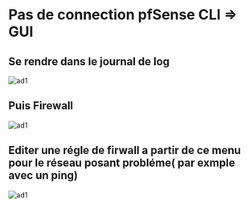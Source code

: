# Pas de connection pfSense CLI => GUI

## Se rendre dans le journal de log
![ad1](https://github.com/user-attachments/assets/0e75af89-160e-46b2-8e9a-f9f24d9934ef)

## Puis Firewall
![ad1](https://github.com/user-attachments/assets/a1773976-0954-41ba-8f6b-a53d1f4b0f91)

## Editer une régle de firwall a partir de ce menu pour le réseau posant probléme( par exmple avec un ping)
![ad1](https://github.com/user-attachments/assets/6649f038-1c35-497d-ae80-12a6fff2dbfb)
















